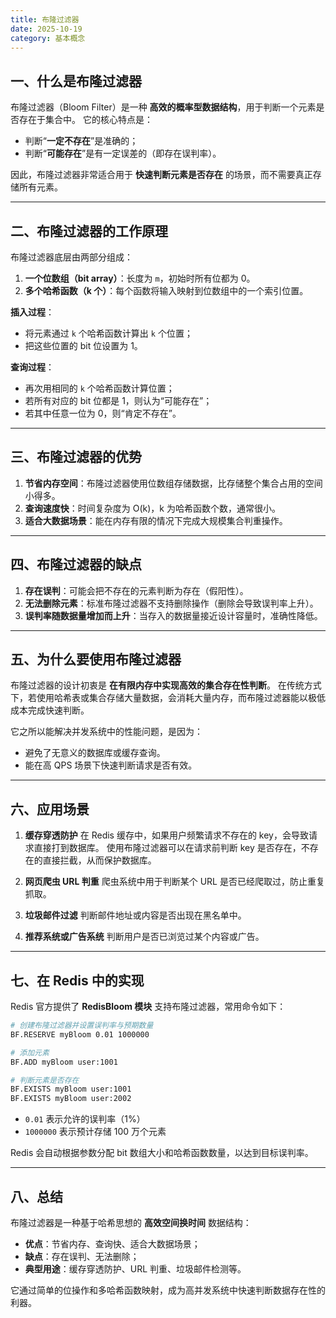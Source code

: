```yaml
---
title: 布隆过滤器
date: 2025-10-19
category: 基本概念
---
```


## 一、什么是布隆过滤器

布隆过滤器（Bloom Filter）是一种 **高效的概率型数据结构**，用于判断一个元素是否存在于集合中。
它的核心特点是：

* 判断“**一定不存在**”是准确的；
* 判断“**可能存在**”是有一定误差的（即存在误判率）。

因此，布隆过滤器非常适合用于 **快速判断元素是否存在** 的场景，而不需要真正存储所有元素。

---

## 二、布隆过滤器的工作原理

布隆过滤器底层由两部分组成：

1. **一个位数组（bit array）**：长度为 `m`，初始时所有位都为 0。
2. **多个哈希函数（k 个）**：每个函数将输入映射到位数组中的一个索引位置。

**插入过程**：

* 将元素通过 `k` 个哈希函数计算出 `k` 个位置；
* 把这些位置的 bit 位设置为 1。

**查询过程**：

* 再次用相同的 `k` 个哈希函数计算位置；
* 若所有对应的 bit 位都是 1，则认为“可能存在”；
* 若其中任意一位为 0，则“肯定不存在”。

---

## 三、布隆过滤器的优势

1. **节省内存空间**：布隆过滤器使用位数组存储数据，比存储整个集合占用的空间小得多。
2. **查询速度快**：时间复杂度为 O(k)，k 为哈希函数个数，通常很小。
3. **适合大数据场景**：能在内存有限的情况下完成大规模集合判重操作。

---

## 四、布隆过滤器的缺点

1. **存在误判**：可能会把不存在的元素判断为存在（假阳性）。
2. **无法删除元素**：标准布隆过滤器不支持删除操作（删除会导致误判率上升）。
3. **误判率随数据量增加而上升**：当存入的数据量接近设计容量时，准确性降低。

---

## 五、为什么要使用布隆过滤器

布隆过滤器的设计初衷是 **在有限内存中实现高效的集合存在性判断**。
在传统方式下，若使用哈希表或集合存储大量数据，会消耗大量内存，而布隆过滤器能以极低成本完成快速判断。

它之所以能解决并发系统中的性能问题，是因为：

* 避免了无意义的数据库或缓存查询。
* 能在高 QPS 场景下快速判断请求是否有效。

---

## 六、应用场景

1. **缓存穿透防护**
   在 Redis 缓存中，如果用户频繁请求不存在的 key，会导致请求直接打到数据库。
   使用布隆过滤器可以在请求前判断 key 是否存在，不存在的直接拦截，从而保护数据库。

2. **网页爬虫 URL 判重**
   爬虫系统中用于判断某个 URL 是否已经爬取过，防止重复抓取。

3. **垃圾邮件过滤**
   判断邮件地址或内容是否出现在黑名单中。

4. **推荐系统或广告系统**
   判断用户是否已浏览过某个内容或广告。

---

## 七、在 Redis 中的实现

Redis 官方提供了 **RedisBloom 模块** 支持布隆过滤器，常用命令如下：

```bash
# 创建布隆过滤器并设置误判率与预期数量
BF.RESERVE myBloom 0.01 1000000

# 添加元素
BF.ADD myBloom user:1001

# 判断元素是否存在
BF.EXISTS myBloom user:1001
BF.EXISTS myBloom user:2002
```

* `0.01` 表示允许的误判率（1%）
* `1000000` 表示预计存储 100 万个元素

Redis 会自动根据参数分配 bit 数组大小和哈希函数数量，以达到目标误判率。

---

## 八、总结

布隆过滤器是一种基于哈希思想的 **高效空间换时间** 数据结构：

* **优点**：节省内存、查询快、适合大数据场景；
* **缺点**：存在误判、无法删除；
* **典型用途**：缓存穿透防护、URL 判重、垃圾邮件检测等。

它通过简单的位操作和多哈希函数映射，成为高并发系统中快速判断数据存在性的利器。
